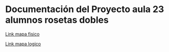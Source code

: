 # Documentación del Proyecto aula 23 alumnos rosetas dobles
[Link mapa fisico](https://docs.google.com/document/d/1UHy4xz37rO24K3ZTytIViysswj9KF7SCkpvkMXq_3XY/edit#heading=h.lxgdhoy9tdsj/)

[Link mapa logico]([https://drive.google.com/drive/folders/1xrY63srnnd1QmpgkDEvcVEdT7piDMAPQ](https://drive.google.com/drive/folders/1xrY63srnnd1QmpgkDEvcVEdT7piDMAPQ)https://drive.google.com/drive/folders/1xrY63srnnd1QmpgkDEvcVEdT7piDMAPQ)
